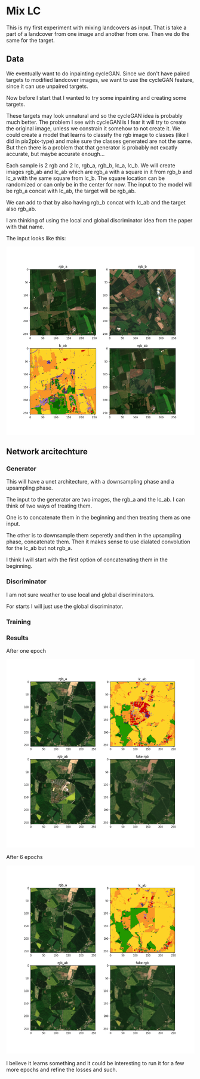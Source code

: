# Mix LC

This is my first experiment with mixing landcovers as input. That is take a part of a landcover from one image and another from one. Then we do the same for the target.

## Data

We eventually want to do inpainting cycleGAN. Since we don't have paired targets to modified landcover images, we want to use the cycleGAN feature, since it can use unpaired targets.

Now before I start that I wanted to try some inpainting and creating some targets.

These targets may look unnatural and so the cycleGAN idea is probably much better. The problem I see with cycleGAN is I fear it will try to create the original image, unless we constrain it somehow to not create it. We could create a model that learns to classify the rgb image to classes (like I did in pix2pix-type) and make sure the classes generated are not the same. But then there is a problem that that generator is probably not excatly accurate, but maybe accurate enough...

Each sample is 2 rgb and 2 lc, rgb_a, rgb_b, lc_a, lc_b.
We will create images rgb_ab and lc_ab which are rgb_a with a square in it from rgb_b and lc_a with the same square from lc_b. The square location can be randomized or can only be in the center for now.
The input to the model will be rgb_a concat with lc_ab, the target will be rgb_ab.

We can add to that by also having rgb_b concat with lc_ab and the target also rgb_ab.

I am thinking of using the local and global discriminator idea from the paper with that name.

The input looks like this:

![input](images/input_example.png)

## Network arcitechture

### Generator

This will have a unet architecture, with a downsampling phase and a upsampling phase.

The input to the generator are two images, the rgb_a and the lc_ab. I can think of two ways of treating them.

One is to concatenate them in the beginning and then treating them as one input.

The other is to downsample them seperetly and then in the upsampling phase, concatenate them. Then it makes sense to use dialated convolution for the lc_ab but not rgb_a.

I think I will start with the first option of concatenating them in the beginning.

### Discriminator

I am not sure weather to use local and global discriminators.

For starts I will just use the global discriminator.

### Training

### Results

After one epoch

![one epoch](images/gen_0.png)

After 6 epochs

![6 epochs](images/gen_5.png)

I believe it learns something and it could be interesting to run it for a few more epochs and refine the losses and such.
